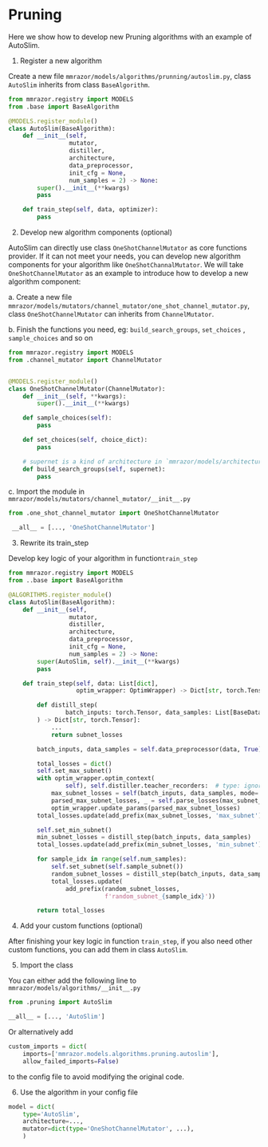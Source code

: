 # Pruning

Here we show how to develop new Pruning algorithms with an example of AutoSlim.

1. Register a new algorithm

Create a new file `mmrazor/models/algorithms/prunning/autoslim.py`, class `AutoSlim` inherits from class `BaseAlgorithm`.

```Python
from mmrazor.registry import MODELS
from .base import BaseAlgorithm

@MODELS.register_module()
class AutoSlim(BaseAlgorithm):
    def __init__(self,
                 mutator,
                 distiller,
                 architecture,
                 data_preprocessor,
                 init_cfg = None,
                 num_samples = 2) -> None:
        super().__init__(**kwargs)
        pass

    def train_step(self, data, optimizer):
        pass
```

2. Develop new algorithm components (optional)

AutoSlim can directly use class `OneShotChannelMutator` as core functions provider. If it can not meet your needs, you can develop new algorithm components for your algorithm like `OneShotChannalMutator`. We will take `OneShotChannelMutator` as an example to introduce how to develop a new algorithm component:

a. Create a new file `mmrazor/models/mutators/channel_mutator/one_shot_channel_mutator.py`, class `OneShotChannelMutator` can inherits from `ChannelMutator`.

b. Finish the functions you need, eg: `build_search_groups`, `set_choices` , `sample_choices` and so on

```Python
from mmrazor.registry import MODELS
from .channel_mutator import ChannelMutator


@MODELS.register_module()
class OneShotChannelMutator(ChannelMutator):
    def __init__(self, **kwargs):
        super().__init__(**kwargs)

    def sample_choices(self):
        pass

    def set_choices(self, choice_dict):
        pass

    # supernet is a kind of architecture in `mmrazor/models/architectures/`
    def build_search_groups(self, supernet):
        pass
```

c. Import the module in `mmrazor/models/mutators/channel_mutator/__init__.py`

```Python
from .one_shot_channel_mutator import OneShotChannelMutator

 __all__ = [..., 'OneShotChannelMutator']
```

3. Rewrite its train_step

Develop key logic of your algorithm in function`train_step`

```Python
from mmrazor.registry import MODELS
from ..base import BaseAlgorithm

@ALGORITHMS.register_module()
class AutoSlim(BaseAlgorithm):
    def __init__(self,
                 mutator,
                 distiller,
                 architecture,
                 data_preprocessor,
                 init_cfg = None,
                 num_samples = 2) -> None:
        super(AutoSlim, self).__init__(**kwargs)
        pass

    def train_step(self, data: List[dict],
                   optim_wrapper: OptimWrapper) -> Dict[str, torch.Tensor]:

        def distill_step(
                batch_inputs: torch.Tensor, data_samples: List[BaseDataElement]
        ) -> Dict[str, torch.Tensor]:
            ...
            return subnet_losses

        batch_inputs, data_samples = self.data_preprocessor(data, True)

        total_losses = dict()
        self.set_max_subnet()
        with optim_wrapper.optim_context(
                self), self.distiller.teacher_recorders:  # type: ignore
            max_subnet_losses = self(batch_inputs, data_samples, mode='loss')
            parsed_max_subnet_losses, _ = self.parse_losses(max_subnet_losses)
            optim_wrapper.update_params(parsed_max_subnet_losses)
        total_losses.update(add_prefix(max_subnet_losses, 'max_subnet'))

        self.set_min_subnet()
        min_subnet_losses = distill_step(batch_inputs, data_samples)
        total_losses.update(add_prefix(min_subnet_losses, 'min_subnet'))

        for sample_idx in range(self.num_samples):
            self.set_subnet(self.sample_subnet())
            random_subnet_losses = distill_step(batch_inputs, data_samples)
            total_losses.update(
                add_prefix(random_subnet_losses,
                           f'random_subnet_{sample_idx}'))

        return total_losses
```

4. Add your custom functions (optional)

After finishing your key logic in function `train_step`, if you also need other custom functions, you can add them in class `AutoSlim`.

5. Import the class

You can either add the following line to `mmrazor/models/algorithms/__init__.py`

```Python
from .pruning import AutoSlim

__all__ = [..., 'AutoSlim']
```

Or alternatively add

```Python
custom_imports = dict(
    imports=['mmrazor.models.algorithms.pruning.autoslim'],
    allow_failed_imports=False)
```

to the config file to avoid modifying the original code.

6. Use the algorithm in your config file

```Python
model = dict(
    type='AutoSlim',
    architecture=...,
    mutator=dict(type='OneShotChannelMutator', ...),
    )
```
